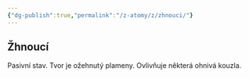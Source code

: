 ```yaml
---
{"dg-publish":true,"permalink":"/z-atomy/z/zhnouci/"}
---
```


## Žhnoucí
Pasivní stav. Tvor je ožehnutý plameny. Ovlivňuje některá ohnivá kouzla.